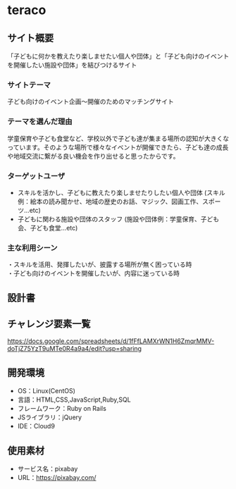 # teraco

## サイト概要
「子どもに何かを教えたり楽しませたい個人や団体」と「子ども向けのイベントを開催したい施設や団体」を結びつけるサイト

### サイトテーマ
子ども向けのイベント企画〜開催のためのマッチングサイト

### テーマを選んだ理由
学童保育や子ども食堂など、学校以外で子ども達が集まる場所の認知が大きくなっています。そのような場所で様々なイベントが開催できたら、子ども達の成長や地域交流に繋がる良い機会を作り出せると思ったからです。

### ターゲットユーザ
- スキルを活かし、子どもに教えたり楽しませたりしたい個人や団体
  (スキル例：絵本の読み聞かせ、地域の歴史のお話、マジック、図画工作、スポーツ...etc)
- 子どもに関わる施設や団体のスタッフ
  (施設や団体例：学童保育、子ども会、子ども食堂...etc)

### 主な利用シーン
・スキルを活用、発揮したいが、披露する場所が無く困っている時<br>
・子ども向けのイベントを開催したいが、内容に迷っている時

## 設計書
<!-- 提出後に作成 -->

## チャレンジ要素一覧
https://docs.google.com/spreadsheets/d/1fFfLAMXrWN1H6ZmqrMMV-doTjZ75YzT9uMTe0R4a9a4/edit?usp=sharing

## 開発環境
- OS：Linux(CentOS)
- 言語：HTML,CSS,JavaScript,Ruby,SQL
- フレームワーク：Ruby on Rails
- JSライブラリ：jQuery
- IDE：Cloud9

## 使用素材
<!-- - 外部サービスの画像素材・音声素材を使用した場合は、必ずサービス名とURLを明記してください。 -->
<!--使用しない場合は、使用素材の項目をREADMEから削除してください。-->
- サービス名：pixabay
- URL：https://pixabay.com/
